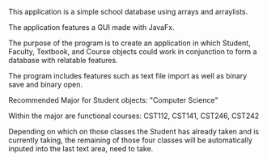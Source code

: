 This application is a simple school database using arrays and arraylists.

The application features a GUI made with JavaFx.

The purpose of the program is to create an application in which Student, Faculty, Textbook, and Course objects could work in conjunction to form a database with relatable features.

The program includes features such as text file import as well as binary save and binary open.

Recommended Major for Student objects: "Computer Science"

Within the major are functional courses: CST112, CST141, CST246, CST242

Depending on which on those classes the Student has already taken and is currently taking, the remaining of those four classes will be automatically inputed into the last text area, need to take.
